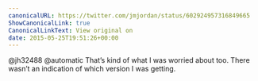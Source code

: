 ```yaml
---
canonicalURL: https://twitter.com/jmjordan/status/602924957316849665
ShowCanonicalLink: true
CanonicalLinkText: View original on
date: 2015-05-25T19:51:26+00:00
---
```

@jh32488 @automatic That’s kind of what I was worried about too. There wasn’t an indication of which version I was getting.
